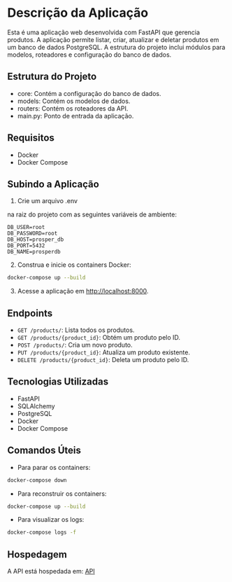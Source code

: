 # Descrição da Aplicação

Esta é uma aplicação web desenvolvida com FastAPI que gerencia produtos. A aplicação permite listar, criar, atualizar e deletar produtos em um banco de dados PostgreSQL. A estrutura do projeto inclui módulos para modelos, roteadores e configuração do banco de dados.

## Estrutura do Projeto

- core: Contém a configuração do banco de dados.
- models: Contém os modelos de dados.
- routers: Contém os roteadores da API.
- main.py: Ponto de entrada da aplicação.

## Requisitos

- Docker
- Docker Compose

## Subindo a Aplicação

1. Crie um arquivo .env

 na raiz do projeto com as seguintes variáveis de ambiente:

```env
DB_USER=root
DB_PASSWORD=root
DB_HOST=prosper_db
DB_PORT=5432
DB_NAME=prosperdb
```

2. Construa e inicie os containers Docker:

```sh
docker-compose up --build
```

3. Acesse a aplicação em [http://localhost:8000](http://localhost:8000).

## Endpoints

- `GET /products/`: Lista todos os produtos.
- `GET /products/{product_id}`: Obtém um produto pelo ID.
- `POST /products/`: Cria um novo produto.
- `PUT /products/{product_id}`: Atualiza um produto existente.
- `DELETE /products/{product_id}`: Deleta um produto pelo ID.

## Tecnologias Utilizadas

- FastAPI
- SQLAlchemy
- PostgreSQL
- Docker
- Docker Compose

## Comandos Úteis

- Para parar os containers:

```sh
docker-compose down
```

- Para reconstruir os containers:

```sh
docker-compose up --build
```

- Para visualizar os logs:

```sh
docker-compose logs -f
```

## Hospedagem

A API está hospedada em: [API](https://prosper-project-docker.onrender.com/docs)